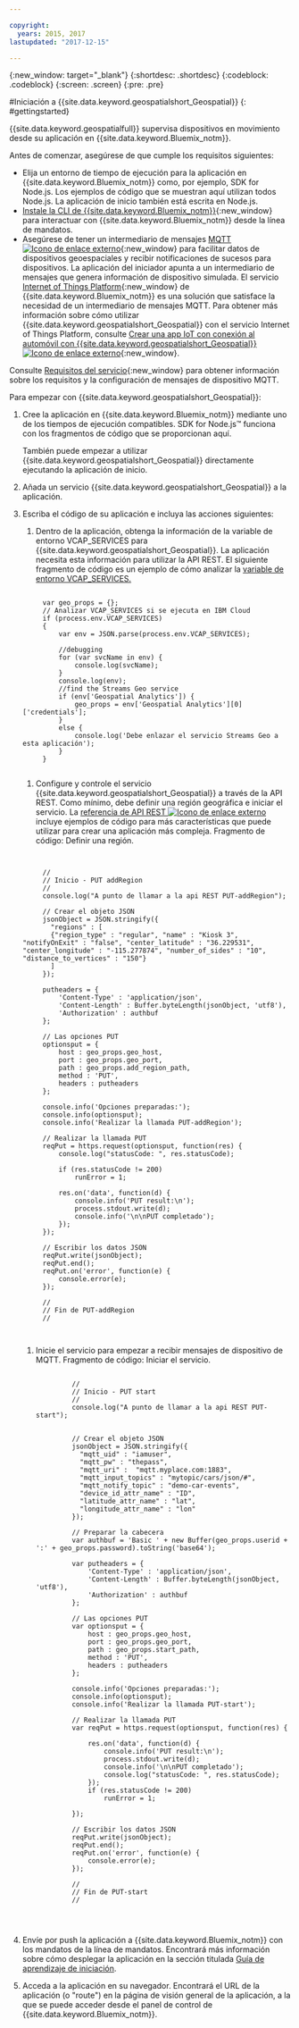 ```yaml
---

copyright:
  years: 2015, 2017
lastupdated: "2017-12-15"

---
```


<!-- Attribute definitions -->
{:new_window: target="_blank"}
{:shortdesc: .shortdesc}
{:codeblock: .codeblock}
{:screen: .screen}
{:pre: .pre}


#Iniciación a {{site.data.keyword.geospatialshort_Geospatial}}
{: #gettingstarted}

{{site.data.keyword.geospatialfull}} supervisa dispositivos en movimiento desde su aplicación en {{site.data.keyword.Bluemix_notm}}.

Antes de comenzar, asegúrese de que cumple los requisitos siguientes:

* Elija un entorno de tiempo de ejecución para la aplicación en {{site.data.keyword.Bluemix_notm}} como, por ejemplo, SDK for Node.js. Los ejemplos de código que se muestran aquí utilizan todos Node.js. La aplicación de inicio también está escrita en Node.js.
* [Instale la CLI de {{site.data.keyword.Bluemix_notm}}](https://console.bluemix.net/docs/cloud-platform/cli/reference/bluemix_cli/download_cli.html#download_install){:new_window} para interactuar con {{site.data.keyword.Bluemix_notm}} desde la línea de mandatos.
* Asegúrese de tener un intermediario de mensajes [MQTT ![Icono de enlace externo](../../icons/launch-glyph.svg "Icono de enlace externo")](http://mqtt.org/){:new_window} para facilitar datos de dispositivos geoespaciales y recibir notificaciones de sucesos para dispositivos. La aplicación del iniciador apunta a un intermediario de mensajes que genera información de dispositivo simulada. El servicio [Internet of Things Platform](https://console.bluemix.net/catalog/services/internet-of-things-platform/){:new_window} de {{site.data.keyword.Bluemix_notm}} es una solución que satisface la necesidad de un intermediario de mensajes MQTT. Para obtener más información sobre cómo utilizar {{site.data.keyword.geospatialshort_Geospatial}} con el servicio Internet of Things Platform, consulte [Crear una app IoT con conexión al automóvil con {{site.data.keyword.geospatialshort_Geospatial}} ![Icono de enlace externo](../../icons/launch-glyph.svg "Icono de enlace externo")](http://www.ibm.com/developerworks/mobile/library/mo-connectedcar-app/index.html){:new_window}.

Consulte [Requisitos del servicio](/docs/services/geospatial/requirements.html){:new_window} para obtener información sobre los requisitos y la configuración de mensajes de dispositivo MQTT.


Para empezar con {{site.data.keyword.geospatialshort_Geospatial}}:

1. Cree la aplicación en {{site.data.keyword.Bluemix_notm}} mediante uno de los tiempos de ejecución compatibles. SDK for Node.js™ funciona con los fragmentos de código que se proporcionan aquí.

	También puede empezar a utilizar {{site.data.keyword.geospatialshort_Geospatial}} directamente ejecutando la aplicación de inicio.

1. Añada un servicio {{site.data.keyword.geospatialshort_Geospatial}} a la aplicación.
1. Escriba el código de su aplicación e incluya las acciones siguientes:

	1. Dentro de la aplicación, obtenga la información de la variable de entorno VCAP_SERVICES para {{site.data.keyword.geospatialshort_Geospatial}}. La aplicación necesita esta información para utilizar la API REST. El siguiente fragmento de código es un ejemplo de cómo analizar la [variable de entorno VCAP_SERVICES.](/docs/services/geospatial/vcap_services.html)
	<pre><code>		 	
		var geo_props = {};
		// Analizar VCAP_SERVICES si se ejecuta en IBM Cloud
		if (process.env.VCAP_SERVICES)
		{
			var env = JSON.parse(process.env.VCAP_SERVICES);

			//debugging
			for (var svcName in env) {
				console.log(svcName);
			}
			console.log(env);
			//find the Streams Geo service
			if (env['Geospatial Analytics']) {
				geo_props = env['Geospatial Analytics'][0]['credentials'];
			}
			else {
				console.log('Debe enlazar el servicio Streams Geo a esta aplicación');
			}
		}
	</code></pre>
	1. Configure y controle el servicio {{site.data.keyword.geospatialshort_Geospatial}} a través de la API REST. Como mínimo, debe definir una región geográfica e iniciar el servicio. La [referencia de API REST ![Icono de enlace externo](../../icons/launch-glyph.svg "Icono de enlace externo")](https://console.bluemix.net/apidocs/246) incluye ejemplos de código para más características que puede utilizar para crear una aplicación más compleja. Fragmento de código: Definir una región.
	<pre><code>

		//
		// Inicio - PUT addRegion
		//
		console.log("A punto de llamar a la api REST PUT-addRegion");  

		// Crear el objeto JSON
		jsonObject = JSON.stringify({
		  "regions" : [
		  {"region_type" : "regular", "name" : "Kiosk 3", "notifyOnExit" : "false", "center_latitude" : "36.229531", "center_longitude" : "-115.277874", "number_of_sides" : "10", "distance_to_vertices" : "150"}
		  ]
		});

		putheaders = {
		    'Content-Type' : 'application/json',
		    'Content-Length' : Buffer.byteLength(jsonObject, 'utf8'),
		    'Authorization' : authbuf
		};

		// Las opciones PUT
		optionsput = {
		    host : geo_props.geo_host,
		    port : geo_props.geo_port,
		    path : geo_props.add_region_path,
		    method : 'PUT',
		    headers : putheaders
		};

		console.info('Opciones preparadas:');
		console.info(optionsput);
		console.info('Realizar la llamada PUT-addRegion');

		// Realizar la llamada PUT
		reqPut = https.request(optionsput, function(res) {
		    console.log("statusCode: ", res.statusCode);

		    if (res.statusCode != 200)
		        runError = 1;

		    res.on('data', function(d) {
		        console.info('PUT result:\n');
		        process.stdout.write(d);
		        console.info('\n\nPUT completado');
		    });
		});

		// Escribir los datos JSON
		reqPut.write(jsonObject);
		reqPut.end();
		reqPut.on('error', function(e) {
		    console.error(e);
		});

		//
		// Fin de PUT-addRegion
		//

		</code></pre>
	1. Inicie el servicio para empezar a recibir mensajes de dispositivo de MQTT. Fragmento de código: Iniciar el servicio.
	

		<pre><code>							
				//
				// Inicio - PUT start
				//
				console.log("A punto de llamar a la api REST PUT-start");
  

				// Crear el objeto JSON
				jsonObject = JSON.stringify({
				  "mqtt_uid" : "iamuser",
				  "mqtt_pw" : "thepass",
				  "mqtt_uri" :  "mqtt.myplace.com:1883",
				  "mqtt_input_topics" : "mytopic/cars/json/#",
				  "mqtt_notify_topic" : "demo-car-events",
				  "device_id_attr_name" : "ID",
				  "latitude_attr_name" : "lat",
				  "longitude_attr_name" : "lon"
				});

				// Preparar la cabecera
				var authbuf = 'Basic ' + new Buffer(geo_props.userid + ':' + geo_props.password).toString('base64');

				var putheaders = {
				    'Content-Type' : 'application/json',
				    'Content-Length' : Buffer.byteLength(jsonObject, 'utf8'),
				    'Authorization' : authbuf
				};

				// Las opciones PUT
				var optionsput = {
				    host : geo_props.geo_host,
				    port : geo_props.geo_port,
				    path : geo_props.start_path,
				    method : 'PUT',
				    headers : putheaders
				};

				console.info('Opciones preparadas:');
				console.info(optionsput);
				console.info('Realizar la llamada PUT-start');

				// Realizar la llamada PUT
				var reqPut = https.request(optionsput, function(res) {

				    res.on('data', function(d) {
				        console.info('PUT result:\n');
				        process.stdout.write(d);
				        console.info('\n\nPUT completado');
				        console.log("statusCode: ", res.statusCode);
				    });
				    if (res.statusCode != 200)
				        runError = 1;

				});

				// Escribir los datos JSON
				reqPut.write(jsonObject);
				reqPut.end();
				reqPut.on('error', function(e) {
				    console.error(e);
				});

				//
				// Fin de PUT-start
				//
	</code></pre>
      
1. Envíe por push la aplicación a {{site.data.keyword.Bluemix_notm}} con los mandatos de la línea de mandatos. Encontrará más información sobre cómo desplegar la aplicación en la sección titulada [Guía de aprendizaje de iniciación](/docs/services/geospatial/pushing_starter_app.html).

1. Acceda a la aplicación en su navegador. Encontrará el URL de la aplicación (o "route") en la página de visión general de la aplicación, a la que se puede acceder desde el panel de control de {{site.data.keyword.Bluemix_notm}}.
